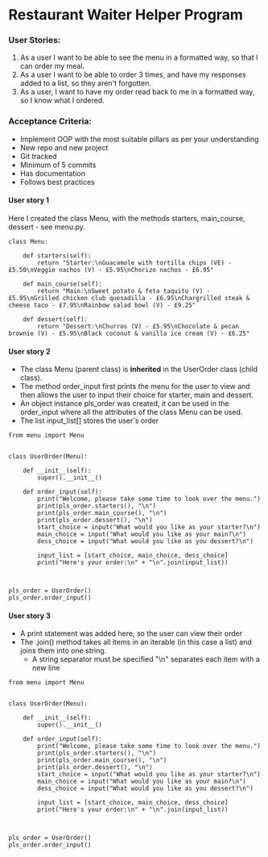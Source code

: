 # Restaurant Waiter Helper Program

### User Stories:
1. As a user I want to be able to see the menu in a formatted way, so that I can order my meal.
2. As a user I want to be able to order 3 times, and have my responses added to a list, so they aren't forgotten.
3. As a user, I want to have my order read back to me in a formatted way, so I know what I ordered.

### Acceptance Criteria:

- Implement OOP with the most suitable pillars as per your understanding
- New repo and new project
- Git tracked
- Minimum of 5 commits
- Has documentation
- Follows best practices

#### User story 1
Here I created the class Menu, with the methods starters, main_course, dessert - see menu.py.
```
class Menu:

    def starters(self):
        return "Starter:\nGuacamole with tortilla chips (VE) - £5.50\nVeggie nachos (V) - £5.95\nChorizo nachos - £6.95"

    def main_course(self):
        return "Main:\nSweet potato & feta taquito (V) - £5.95\nGrilled chicken club quesadilla - £6.95\nChargrilled steak & cheese taco - £7.95\nRainbow salad bowl (V) - £9.25"

    def dessert(self):
        return "Dessert:\nChurros (V) - £5.95\nChocolate & pecan brownie (V) - £5.95\nBlack coconut & vanilla ice cream (V) - £6.25"
```

#### User story 2
- The class Menu (parent class) is **inherited** in the UserOrder class (child class).
- The method order_input first prints the menu for the user to view and then allows the user to input their choice for starter, main and dessert.
- An object instance pls_order was created, it can be used in the order_input where all the attributes of the class Menu can be used.
- The list input_list[] stores the user's order

```
from menu import Menu


class UserOrder(Menu):

    def __init__(self):
        super().__init__()

    def order_input(self):
        print("Welcome, please take some time to look over the menu.")
        print(pls_order.starters(), "\n")
        print(pls_order.main_course(), "\n")
        print(pls_order.dessert(), "\n")
        start_choice = input("What would you like as your starter?\n")
        main_choice = input("What would you like as your main?\n")
        dess_choice = input("What would you like as you dessert?\n")

        input_list = [start_choice, main_choice, dess_choice]
        print("Here's your order:\n" + "\n".join(input_list))



pls_order = UserOrder()
pls_order.order_input()
```
#### User story 3
- A print statement was added here, so the user can view their order
- The .join() method takes all items in an iterable (in this case a list) and joins them into one string.
    - A string separator must be specified "\n" separates each item with a new line
    
```
from menu import Menu


class UserOrder(Menu):

    def __init__(self):
        super().__init__()

    def order_input(self):
        print("Welcome, please take some time to look over the menu.")
        print(pls_order.starters(), "\n")
        print(pls_order.main_course(), "\n")
        print(pls_order.dessert(), "\n")
        start_choice = input("What would you like as your starter?\n")
        main_choice = input("What would you like as your main?\n")
        dess_choice = input("What would you like as you dessert?\n")

        input_list = [start_choice, main_choice, dess_choice]
        print("Here's your order:\n" + "\n".join(input_list))



pls_order = UserOrder()
pls_order.order_input()
```